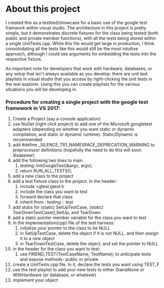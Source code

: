 # About this project
I created this as a testbed/showcase for a basic use of the google test framwork within visual studio.
The architecture in this project is pretty simple, but it demonstrates discrete fixtures for the class being tested (both public and private member functions),
with all the tests being stored within a single UnitTests.cpp.  While this file would get large in production, 
I think consolodating all the tests like this would still be the most intuitive approach, although I could see arguments for 
embedding the tests into the respective fixture.

An important note for developers that work with hardware, databases, or any setup that isn't always available as you develop:  there are unit test playlists in visual studio that you access by right-clicking the unit tests in the test explorer.  Using this you can create playlists for the various situations you will be developing in.

### Procedure for creating a single project with the google test framework in VS 2017:
1. Create a Project (say a console application)
2. use NuGet (right click project) to add one of the Microsoft.googletest adapters (depending on whether you want static or dynamic compilation, and static or dynamic runtime).  Static/Dynamic is recommended
3. add #define _SILENCE_TR1_NAMESPACE_DEPRECATION_WARNING to preprocessor definitions (hopefully the need to do this will soon disappear)
4. add the following two lines to main
    1. testing::InitGoogleTest(&argc, argv);  
    2. return RUN_ALL_TESTS();  
5. add a new class to the project
6. add a test fixture class to the project.  In the header:
    1. include <gtest.gtest.h  
    2. include the class you want to test  
    3. forward declare that class  
    4. inherit from : testing :: test  
5. add stubs for (static) SetUpTestCase, (static) TearDownTestCase(),SetUp, and TearDown
6. add a static pointer member variable for the class you want to test
7. In the implementation(cpp) file of the test harness:
    1. initialize your pointer to the class to be NULL  
    2. in SetUpTestCase, delete the object if it is not NULL, and then assign it to a new object  
    3. in TearDownTestCase, delete the object, and set the pointer to NULL  
8. in the header for the class you want to test:
    1. use FRIEND_TEST(TestCaseName, TestName); to anticipate tests and expose methods- public or private  
9. create a UnitTests.cpp file.  In it, declare the tests you want using TEST_F
10. use the test playlist to add your new tests to either StandAlone or WithHardware (or database, or whatever)
11. implement your object

